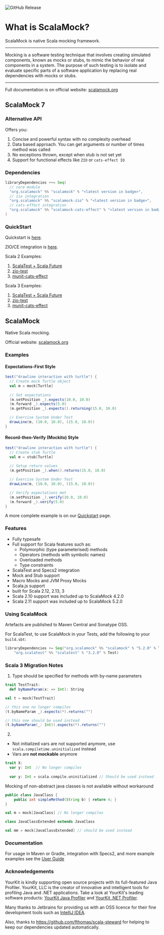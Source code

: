 ![GitHub Release](https://img.shields.io/github/v/release/scalamock/scalamock?color=blue])

# What is ScalaMock?

ScalaMock is native Scala mocking framework.

---
Mocking is a software testing technique that involves creating simulated components,
known as mocks or stubs, to mimic the behavior of real components in a system.
The purpose of such testing is to isolate and evaluate specific parts of a software application
by replacing real dependencies with mocks or stubs.

---

Full documentation is on official website: [scalamock.org](https://scalamock.org/)

## ScalaMock 7

### Alternative API
Offers you:

1. Concise and powerful syntax with no complexity overhead
2. Data based approach. You can get arguments or number of times method was called
3. No exceptions thrown, except when stub is not set yet
4. Support for functional effects like `ZIO` or `cats-effect IO`

### Dependencies

```scala
libraryDependencies ++= Seq(
  // core module
  "org.scalamock" %% "scalamock" % "<latest version in badge>",
  // zio integration
  "org.scalamock" %% "scalamock-zio" % "<latest version in badge>",
  // cats-effect integration
  "org.scalamock" %% "scalamock-cats-effect" % "<latest version in badge>"
)
```

### QuickStart

Quickstart is [here](https://scalamock.org/quick-start/).

ZIO/CE integration is [here](https://scalamock.org/user-guide/integration/).

Scala 2 Examples:
1. [ScalaTest + Scala Future](./core/jvm/src/test/scala-3/newapi/UserAuthServiceSpec.scala)
2. [zio-test](./zio/shared/src/test/scala-3/newapi/ZIOUserAuthServiceSpec.scala)
3. [munit-cats-effect](./cats-effect/shared/src/test/scala-3/newapi/CEUserAuthServiceSpec.scala)

Scala 3 Examples:
1. [ScalaTest + Scala Future](./core/jvm/src/test/scala-2/newapi/UserAuthServiceSpec.scala)
2. [zio-test](./zio/shared/src/test/scala-2/newapi/ZIOUserAuthServiceSpec.scala)
3. [munit-cats-effect](./cats-effect/shared/src/test/scala-2/newapi/CEUserAuthServiceSpec.scala)



## ScalaMock 

Native Scala mocking.

Official website: [scalamock.org](https://scalamock.org/)

### Examples

#### Expectations-First Style

```scala
test("drawline interaction with turtle") {
  // Create mock Turtle object
  val m = mock[Turtle]
  
  // Set expectations
  (m.setPosition _).expects(10.0, 10.0)
  (m.forward _).expects(5.0)
  (m.getPosition _).expects().returning(15.0, 10.0)

  // Exercise System Under Test
  drawLine(m, (10.0, 10.0), (15.0, 10.0))
}
```

#### Record-then-Verify (Mockito) Style

```scala
test("drawline interaction with turtle") {
  // Create stub Turtle
  val m = stub[Turtle]
  
  // Setup return values
  (m.getPosition _).when().returns(15.0, 10.0)

  // Exercise System Under Test
  drawLine(m, (10.0, 10.0), (15.0, 10.0))

  // Verify expectations met
  (m.setPosition _).verify(10.0, 10.0)
  (m.forward _).verify(5.0)
}
```

A more complete example is on our [Quickstart](http://scalamock.org/quick-start/) page.

### Features

* Fully typesafe
* Full support for Scala features such as:
  * Polymorphic (type parameterised) methods
  * Operators (methods with symbolic names)
  * Overloaded methods
  * Type constraints
* ScalaTest and Specs2 integration
* Mock and Stub support
* Macro Mocks and JVM Proxy Mocks
* Scala.js support
* built for Scala 2.12, 2.13, 3
* Scala 2.10 support was included up to ScalaMock 4.2.0
* Scala 2.11 support was included up to ScalaMock 5.2.0

### Using ScalaMock

Artefacts are published to Maven Central and Sonatype OSS.

For ScalaTest, to use ScalaMock in your Tests, add the following to your `build.sbt`:

```scala
libraryDependencies += Seq("org.scalamock" %% "scalamock" % "5.2.0" % Test,
    "org.scalatest" %% "scalatest" % "3.2.0" % Test)
```

### Scala 3 Migration Notes

1. Type should be specified for methods with by-name parameters
```scala 3
trait TestTrait:
  def byNameParam(x: => Int): String

val t = mock[TestTrait]

// this one no longer compiles
(t.byNameParam _).expects(*).returns("")

// this one should be used instead
(t.byNameParam(_: Int)).expects(*).returns("")
``` 

2.    
* Not initialized vars are not supported anymore, use `scala.compiletime.uninitialized` instead
* Vars are **not mockable** anymore

```scala 3
trait X:
  var y: Int  // No longer compiles
  
  var y: Int = scala.compile.uninitialized // Should be used instead
```


 Mocking of non-abstract java classes is not available without workaround

```java
public class JavaClass {
    public int simpleMethod(String b) { return 4; }
}

```

```scala 3
val m = mock[JavaClass] // No longer compiles

class JavaClassExtended extends JavaClass

val mm = mock[JavaClassExtended] // should be used instead
```



### Documentation

For usage in Maven or Gradle, integration with Specs2, and more example examples see the [User Guide](http://scalamock.org/user-guide/)

### Acknowledgements

YourKit is kindly supporting open source projects with its full-featured Java Profiler.
YourKit, LLC is the creator of innovative and intelligent tools for profiling
Java and .NET applications. Take a look at YourKit's leading software products:
[YourKit Java Profiler](http://www.yourkit.com/java/profiler/index.jsp) and
[YourKit .NET Profiler](http://www.yourkit.com/.net/profiler/index.jsp).

Many thanks to Jetbrains for providing us with an OSS licence for their fine development 
tools such as [IntelliJ IDEA](https://www.jetbrains.com/idea/).

Also, thanks to https://github.com/fthomas/scala-steward for helping to keep our dependencies updated automatically.
